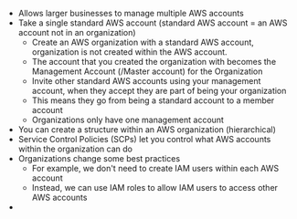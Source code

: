 - Allows larger businesses to manage multiple AWS accounts
- Take a single standard AWS account (standard AWS account = an AWS account not in an organization)
	- Create an AWS organization with a standard AWS account, organization is not created within the AWS account.
	- The account that you created the organization with becomes the Management Account (/Master account) for the Organization 
	- Invite other standard AWS accounts using your management account, when they accept they are part of being your organization
	- This means they go from being a standard account to a member account
	- Organizations only have one management account
- You can create a structure within an AWS organization (hierarchical)
- Service Control Policies (SCPs) let you control what AWS accounts within the organization can do
- Organizations change some best practices
	- For example, we don't need to create IAM users within each AWS account
	- Instead, we can use IAM roles to allow IAM users to access other AWS accounts
- 